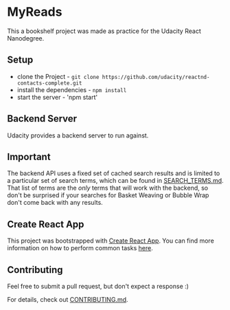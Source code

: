 # MyReads

This a bookshelf project was made as practice for the Udacity React Nanodegree.

## Setup

* clone the Project - `git clone https://github.com/udacity/reactnd-contacts-complete.git`
* install the dependencies - `npm install`
* start the server - 'npm start'

## Backend Server

Udacity provides a backend server to run against.

## Important
The backend API uses a fixed set of cached search results and is limited to a particular set of search terms, which can be found in [SEARCH_TERMS.md](SEARCH_TERMS.md). That list of terms are the _only_ terms that will work with the backend, so don't be surprised if your searches for Basket Weaving or Bubble Wrap don't come back with any results.

## Create React App

This project was bootstrapped with [Create React App](https://github.com/facebookincubator/create-react-app). You can find more information on how to perform common tasks [here](https://github.com/facebookincubator/create-react-app/blob/master/packages/react-scripts/template/README.md).

## Contributing

Feel free to submit a pull request, but don't expect a response :)

For details, check out [CONTRIBUTING.md](CONTRIBUTING.md).
